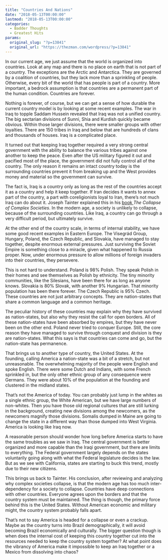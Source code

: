 ```yaml
---
title: "Countries And Nations"
date: "2018-05-13T00:00:00"
lastmod: "2018-05-13T00:00:00"
categories:
  - Badder Thoughts
  - Greatest Hits
params:
  original_slug: "?p=13841"
  original_url: "https://thezman.com/wordpress/?p=13841"
---
```


In our current age, we just assume that the world is organized into
countries. Look at any map and there is no place on earth that is not
part of a country. The exceptions are the Arctic and Antarctica. They
are governed by a coalition of countries, but they lack more than a
sprinkling of people. Otherwise, every bit of the world that has people
is part of a country. More important, a bedrock assumption is that
countries are a permanent part of the human condition. Countries are
forever.

Nothing is forever, of course, but we can get a sense of how durable the
current country model is by looking at some recent examples. The war in
Iraq to topple Saddam Hussein revealed that Iraq was not a unified
country. The big sectarian divisions of Sunni, Shia and Kurdish quickly
became obvious. Within those larger divisions, there were smaller groups
with other loyalties. There are 150 tribes in Iraq and below that are
hundreds of clans and thousands of houses. Iraq is a complicated place.

It turned out that keeping Iraq together required a very strong central
government with the ability to balance the various tribes against one
another to keep the peace. Even after the US military figured it out and
pacified most of the place, the government did not fully control all of
the country. The only reason it remains an intact country today is the
surrounding countries prevent it from breaking up and the West provides
money and material so the government can survive.

The fact is, Iraq is a country only as long as the rest of the countries
accept it as a country and help it keep together. If Iran decides it
wants to annex part of the country, a part with coreligionists loyal to
Iran, there’s not much Iraq can do about it. Joseph Tainter explained
this in his <a
href="https://www.amazon.com/Collapse-Complex-Societies-Studies-Archaeology/dp/052138673X"
rel="noopener" target="_blank">book </a>*The Collapse of Complex
Societies*. In the modern age, a society is unlikely to collapse,
because of the surrounding countries. Like Iraq, a country can go
through a very difficult period, but ultimately survive.

At the other end of the country scale, in terms of internal stability,
we have some good recent examples in Eastern Europe. The Visegrád Group,
Hungary, Poland, the Czech Republic, and Slovakia, have managed to stay
together, despite enormous external pressures. Just surviving the Soviet
Empire is something close to a miracle, given what happened to Russia
proper. Now, under enormous pressure to allow millions of foreign
invaders into their countries, they persevere.

This is not hard to understand. Poland is 98% Polish. They speak Polish
in their homes and see themselves as Polish by ethnicity. The tiny
minority communities, like the Silesians, have been there for as long as
anyone knows. Slovakia is 80% Slovak, with another 9% Hungarian. That
minority population has been there forever. The Czech Republic is 95%
Czech. These countries are not just arbitrary concepts. They are
nation-states that share a common language and a common heritage.

The peculiar history of these countries may explain why they have
survived as nation-states, but also why they resist the call for open
borders. All of these nation-states have been absorbed by empires, but
they have never been on the other end. Poland never tried to conquer
Europe. Still, the core reason they have managed to survive through
conquest and division is they are nation-states. What this says is that
countries can come and go, but the nation-state has permanence.

That brings us to another type of country, the United States. At the
founding, calling America a nation-state was a bit of a stretch, but not
unreasonable. The overwhelming majority of the people were English and
spoke English. There were some Dutch and Indians, with some French
sprinkled in, but the only other ethnic group of any consequence were
Germans. They were about 10% of the population at the founding and
clustered in the midland states.

That’s not the America of today. You can probably just lump in the
whites as a single ethnic group, the White American, but we have large
numbers of non-whites. Then you have those old regional cultures that
are still lurking in the background, creating new divisions among the
newcomers, as the newcomers magnify those divisions. Somalis dumped in
Maine are going to change the state in a different way than those dumped
into West Virginia. America is looking like Iraq now.

A reasonable person should wonder how long before America starts to have
the same troubles as we saw in Iraq. The central government is better
organized and more capable than the Iraqi government, but there are
limits to everything. The Federal government largely depends on the
states voluntarily going along with what the Federal legislature decides
is the law. But as we see with California, states are starting to buck
this trend, mostly due to their new citizens.

This brings us back to Tainter. His conclusion, after reviewing and
analyzing why complex societies collapse, is that the modern age has too
much inter-dependency for a society to collapse. Countries have deep
connections with other countries. Everyone agrees upon the borders and
that the country system must be maintained. The thing is though, the
primary force behind this is the United States. Without American
economic and military might, the country system probably falls apart.

That’s not to say America is headed for a collapse or even a crackup.
Maybe as the country turns into Brazil demographically, it will avoid
becoming Brazil economically and culturally. The bigger question though
is when does the internal cost of keeping this country together cut into
the resources needed to keep the country system together? At what point
does the vibrancy of America make it impossible to keep an Iraq together
or a Mexico from dissolving into chaos?
